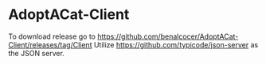 # AdoptACat-Client

To download release go to https://github.com/benalcocer/AdoptACat-Client/releases/tag/Client
Utilize https://github.com/typicode/json-server as the JSON server.